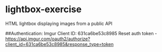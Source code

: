 # lightbox-exercise
HTML lightbox displaying images from a public API

##Authentication:
Imgur
Client ID:   631ca6be53c8985
Reset auth token - https://api.imgur.com/oauth2/authorize?client_id=631ca6be53c8985&response_type=token
